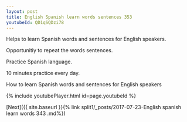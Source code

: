 ```yaml
---
layout: post
title: English Spanish learn words sentences 353 
youtubeId: QD1qSQDzi78
---
```

 
 
Helps to learn Spanish words and sentences for English speakers.

Opportunitiy to repeat the words sentences. 

Practice Spanish language. 
 
10 minutes practice every day. 
 
How to learn Spanish words and sentences for English speakers 
 
{% include youtubePlayer.html id=page.youtubeId %}
 
 
[Next]({{ site.baseurl }}{% link  split1/_posts/2017-07-23-English spanish learn words 343 .md%})
 

